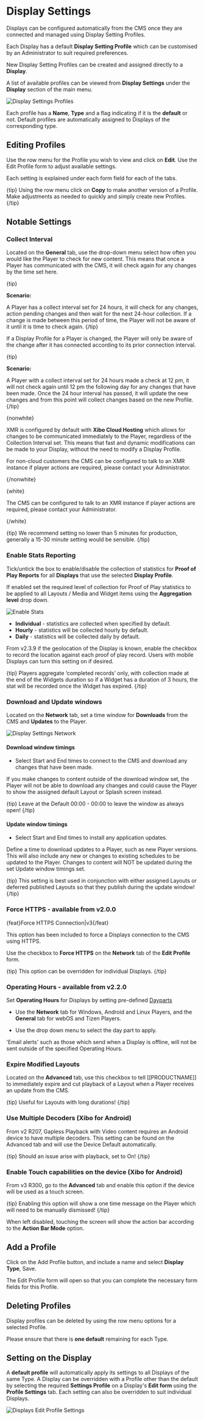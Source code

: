 <!--toc=displays-->
# Display Settings 

Displays can be configured automatically from the CMS once they are connected and managed using Display Setting Profiles.

Each Display has a default **Display Setting Profile** which can be customised by an Administrator to suit required preferences. 

New Display Setting Profiles can be created and assigned directly to a **Display**.

A list of available profiles can be viewed from **Display Settings** under the **Display** section of the main menu.

![Display Settings Profiles](img\displays_settings_profiles.png)

Each profile has a **Name**, **Type** and a flag indicating if it is the **default** or not. Default profiles are automatically assigned to Displays of the corresponding type.

## Editing Profiles

Use the row menu for the Profile you wish to view and click on **Edit**. Use the Edit Profile form to adjust available settings.

Each setting is explained under each form field for each of the tabs.

{tip}
Using the row menu click on **Copy** to make another version of a Profile. Make adjustments as needed to quickly and simply create new Profiles.
{/tip}

## Notable Settings

### Collect Interval

Located on the **General** tab, use the drop-down menu select how often you would like the Player to check for new content. This means that once a Player has communicated with the CMS, it will check again for any changes by the time set here.

{tip}

**Scenario:**

A Player has a collect interval set for 24 hours, it will check for any changes, action pending changes and then wait for the next 24-hour collection. If a change is made between this period of time, the Player will not be aware of it until it is time to check again.
{/tip}

If a Display Profile for a Player is changed, the Player will only be aware of the change after it has connected according to its prior connection interval. 

{tip}

**Scenario:**

A Player with a collect interval set for 24 hours made a check at 12 pm, it will not check again until 12 pm the following day for any changes that have been made. Once the 24 hour interval has passed, it will update the new changes and from this point will collect changes based on the new Profile.
{/tip}

{nonwhite}

XMR is configured by default with **Xibo Cloud Hosting** which allows for changes to be communicated immediately to the Player, regardless of the Collection Interval set. This means that fast and dynamic modifications can be made to your Display, without the need to modify a Display Profile.

For non-cloud customers the CMS can be configured to talk to an XMR instance if player actions are required, please contact your Administrator.

{/nonwhite} 

{white}

The CMS can be configured to talk to an XMR instance if player actions are required, please contact your Administrator.

{/white}

{tip}
We recommend setting no lower than 5 minutes for production, generally a 15-30 minute setting would be sensible.
{/tip}

### Enable Stats Reporting

Tick/untick the box to enable/disable the collection of statistics for **Proof of Play Reports** for all **Displays** that use the selected **Display Profile**.

If enabled set the required level of collection for Proof of Play statistics to be applied to all Layouts / Media and Widget items using the **Aggregation level** drop down.

![Enable Stats](img\v2_aggregation_level_displays_proof_of_play.png)

- **Individual** - statistics are collected when specified by default.
- **Hourly** - statistics will be collected hourly by default.
- **Daily** - statistics will be collected daily by default.

From v2.3.9 if the geolocation of the Display is known, enable the checkbox to record the location against each proof of play record. Users with mobile Displays can turn this setting on if desired.

{tip}
Players aggregate ‘completed records’ only, with collection made at the end of the Widgets duration so if a Widget has a duration of 3 hours, the stat will be recorded once the Widget has expired. 
{/tip}

### Download and Update windows

Located on the **Network** tab, set a time window for **Downloads** from the CMS and **Updates** to the Player.

![Display Settings Network](img\v3_display_settings_network.png)

#### Download window timings

- Select Start and End times to connect to the CMS and download any changes that have been made.

If you make changes to content outside of the download window set, the Player will not be able to download any changes and could cause the Player to show the assigned default Layout or Splash screen instead.

{tip}
Leave at the Default 00:00 - 00:00 to leave the window as always open!
{/tip}

#### Update window timings

- Select Start and End times to install any application updates. 

Define a time to download updates to a Player, such as new Player versions. This will also include any new or changes to existing schedules to be updated to the Player. Changes to content will NOT be updated during the set Update window timings set.

{tip}
This setting is best used in conjunction with either assigned Layouts or deferred published Layouts so that they publish during the update window!
{/tip}

### Force HTTPS - available from v2.0.0

{feat}Force HTTPS Connection|v3{/feat}

This option has been included to force a Displays connection to the CMS using HTTPS. 

Use the checkbox to **Force HTTPS** on the **Network** tab of the **Edit Profile** form.

{tip}
This option can be overridden for individual Displays.
{/tip}

### Operating Hours - available from v2.2.0

Set **Operating Hours** for Displays by setting pre-defined [Dayparts](scheduling_dayparting.html)

- Use the **Network** tab for Windows, Android and Linux Players, and the **General** tab for webOS and Tizen Players.

- Use the drop down menu to select the day part to apply.

'Email alerts' such as those which send when a Display is offline, will not be sent outside of the specified Operating Hours.

### Expire Modified Layouts

Located on the **Advanced** tab, use this checkbox to tell [[PRODUCTNAME]] to immediately expire and cut playback of a Layout when a Player receives an update from the CMS. 

{tip}
Useful for Layouts with long durations!
{/tip}

### Use Multiple Decoders (Xibo for Android)

From v2 R207, Gapless Playback with Video content requires an Android device to have multiple decoders. This setting can be found on the Advanced tab and will use the Device Default automatically.

{tip}
Should an issue arise with playback, set to On!
{/tip}

### Enable Touch capabilities on the device (Xibo for Android)

From v3 R300, go to the **Advanced** tab and enable this option if the device will be used as a touch screen. 

{tip}
Enabling this option will show a one time message on the Player which will need to be manually dismissed!
{/tip}

When left disabled, touching the screen will show the action bar according to the **Action Bar Mode** option.

## Add a Profile

Click on the Add Profile button, and include a name and select **Display Type**, Save.

The Edit Profile form will open so that you can complete the necessary form fields for this Profile.

## Deleting Profiles

Display profiles can be deleted by using the row menu options for a selected Profile. 

Please ensure that there is **one default** remaining for each Type.

## Setting on the Display

A **default profile** will automatically apply its settings to all Displays of the same Type. A Display can be overridden with a Profile other than the default by selecting the required **Settings Profile** on a Display's **Edit form** using the **Profile Settings** tab. Each setting can also be overridden to suit individual Displays.

![Displays Edit Profile Settings](img/displays_edit_profilesettings.png)